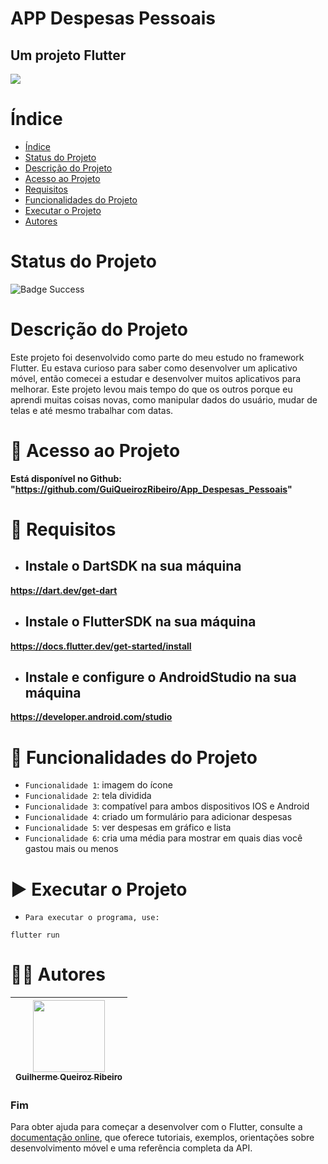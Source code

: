 APP Despesas Pessoais
==========
## Um projeto Flutter

![](https://play-lh.googleusercontent.com/Qzu99Wi_p57U5HfS9_xKyETNZvG5-qWKviTNXmjtzK7JbaUEtj3IVTE6-oq8onkIFdhW)

# Índice

* [Índice](#índice)
* [Status do Projeto](#status-do-projeto)
* [Descrição do Projeto](#descrição-do-projeto)
* [Acesso ao Projeto](#-acesso-ao-projeto)
* [Requisitos](#-requisitos)
* [Funcionalidades do Projeto](#-funcionalidades-do-projeto)
* [Executar o Projeto](#-executar-o-projeto)
* [Autores](#-autores)

# Status do Projeto

![Badge Success](https://img.shields.io/badge/Status-Sucesso-brightgreen?style=for-the-badge)

# Descrição do Projeto

Este projeto foi desenvolvido como parte do meu estudo no framework Flutter. Eu estava curioso para saber como desenvolver um aplicativo móvel, então comecei a estudar e desenvolver muitos aplicativos para melhorar. Este projeto levou mais tempo do que os outros porque eu aprendi muitas coisas novas, como manipular dados do usuário, mudar de telas e até mesmo trabalhar com datas.

# 📁 Acesso ao Projeto

**Está disponível no Github: "https://github.com/GuiQueirozRibeiro/App_Despesas_Pessoais"**

# 📝 Requisitos

- ## Instale o DartSDK na sua máquina

**https://dart.dev/get-dart**

- ## Instale o FlutterSDK na sua máquina

**https://docs.flutter.dev/get-started/install**
 
- ## Instale e configure o AndroidStudio na sua máquina

**https://developer.android.com/studio**

# 🔨 Funcionalidades do Projeto

- `Funcionalidade 1`: imagem do ícone
- `Funcionalidade 2`: tela dividida
- `Funcionalidade 3`: compatível para ambos dispositivos IOS e Android
- `Funcionalidade 4`: criado um formulário para adicionar despesas
- `Funcionalidade 5`: ver despesas em gráfico e lista
- `Funcionalidade 6`: cria uma média para mostrar em quais dias você gastou mais ou menos

# ▶ Executar o Projeto

- `Para executar o programa, use:`

```console
flutter run
```

# 👨‍💻 Autores

| [<img src="https://avatars.githubusercontent.com/u/70274921?s=400&u=c1688d6fcd13223bfe1093c6d16b3b6b646545fe&v=4" width=115><br><sub>Guilherme Queiroz Ribeiro</sub>](https://github.com/GuiQueirozRibeiro)
| :---: |

### Fim

Para obter ajuda para começar a desenvolver com o Flutter, consulte a
[documentação online](https://docs.flutter.dev/), que oferece tutoriais,
exemplos, orientações sobre desenvolvimento móvel e uma referência completa da API.
